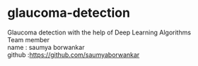 # glaucoma-detection
Glaucoma detection with the help of Deep Learning Algorithms  <br />
Team member  <br />
name : saumya borwankar  <br />
github :https://github.com/saumyaborwankar  <br />
